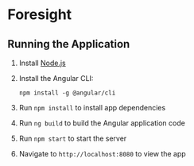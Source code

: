 # Foresight

## Running the Application

1. Install [Node.js](http://nodejs.org)

1. Install the Angular CLI:

    `npm install -g @angular/cli`

1. Run `npm install` to install app dependencies

1. Run `ng build` to build the Angular application code

1. Run `npm start` to start the server

1. Navigate to `http://localhost:8080` to view the app
